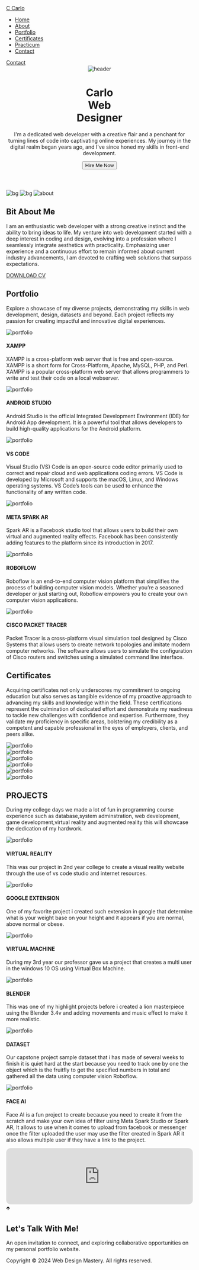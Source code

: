 <!DOCTYPE html>
<html lang="en">
  <head>
    <meta charset="UTF-8" />
    <meta name="viewport" content="width=device-width, initial-scale=1.0" />
    <link
      href="https://cdn.jsdelivr.net/npm/remixicon@3.5.0/fonts/remixicon.css"
      rel="stylesheet"
    />
    <link rel="stylesheet" href="styles.css" />
    <title>Welcome to my Website</title>
  </head>
  <body>
    <nav>
      <div class="nav__bar">
        <a href="#"><span class="logo nav__logo">C</span> Carlo</a>
        <div class="nav__menu__btn" id="menu-btn">
          <i class="ri-menu-3-line"></i>
        </div>
      </div>
      <ul class="nav__links" id="nav-links">
        <li><a href="#home">Home</a></li>
        <li><a href="#about">About</a></li>
        <li><a href="#portfolio">Portfolio</a></li>
        <li><a href="#certificates">Certificates</a></li>
        <li><a href="OJT.EXP - Copy.html">Practicum</a></li>
        <li><a href="#contact" class="btn">Contact</a></li>
      </ul>
      <a href="#contact" class="btn btn__large">Contact</a>
    </nav>
    <header class="section__container header__container" id="home">
      <div class="header__image">
        <img src="assets/Header (3).jpg" alt="header" />
      </div>
      <div class="header__content">
        <div>
          <h1>Carlo<br />Web<br />Designer</h1>
        </div>
        <p class="section__description">
          I'm a dedicated web developer with a creative flair and a penchant for
          turning lines of code into captivating online experiences. My journey
          in the digital realm began years ago, and I've since honed my skills
          in front-end development.
        </p>
        <div class="header__btn">
          <button class="btn">Hire Me Now</button>
        </div>
      </div>
    </header>
    <section class="section__container about__container" id="about">
      <div class="about__image">
        <img src="assets/bg.png" alt="bg" class="about__bg-1" />
        <img src="assets/bg.png" alt="bg" class="about__bg-2" />
        <img src="assets/About.jpg" alt="about" class="about__img" />
      </div>
      <div class="about__content">
        <h2 class="section__header">Bit About Me</h2>
        <p class="section__description">
          I am an enthusiastic web developer with a strong creative instinct and the ability to bring ideas to life. 
          My venture into web development started with a deep interest in coding and design, 
          evolving into a profession where I seamlessly integrate aesthetics with practicality. 
          Emphasizing user experience and a continuous effort to remain informed about current industry advancements, 
          I am devoted to crafting web solutions that surpass expectations.
        </p>
        <div class="about__btn">
          <p class="services-price-text mb-0"><a class="custom-btn btn custom-link" href="AGBONG_CV (1).pdf"> DOWNLOAD CV</a></p>
        </div>
      </div>
    </section>
    <section class="section__container service__container" id="portfolio">
      <h2 class="section__header">Portfolio</h2>
      <p class="section__description">
        Explore a showcase of my diverse projects, demonstrating my skills in
        web development, design, datasets and beyond. Each project reflects my passion
        for creating impactful and innovative digital experiences.
      </p>
      <div class="service__grid">
        <div class="service__card">
          <img src="XAMPP.png" alt="portfolio" />
          <span><i class="ri-window-fill"></i></span>
          <h4>XAMPP</h4>
          <p>
            XAMPP is a cross-platform web server that is free and open-source. XAMPP is a short form for Cross-Platform, Apache, MySQL, PHP, and Perl. 
            XAMPP is a popular cross-platform web server that allows programmers to write and test their code on a local webserver.
          </p>
        </div>
        <div class="service__card">
          <img src="ANDROID STUDIO.jpg" alt="portfolio" />
          <span><i class="ri-store-line"></i></span>
          <h4>ANDROID STUDIO</h4>
          <p>
            Android Studio is the official Integrated Development Environment (IDE) for Android App development. It is a powerful tool that allows developers to build high-quality applications for the Android platform.
          </p>
        </div>
        <div class="service__card">
          <img src="/VSCODE.jpg" alt="portfolio" />
          <span><i class="ri-smartphone-line"></i></span>
          <h4>VS CODE</h4>
          <p>
            Visual Studio (VS) Code is an open-source code editor primarily used to correct and repair cloud and web applications coding errors. 
            VS Code is developed by Microsoft and supports the macOS, Linux, and Windows operating systems. VS Code’s tools can be used to enhance the functionality of any written code.
          </p>
        </div>
        <div class="service__card">
          <img src="SPARK AR.png" alt="portfolio" />
          <span><i class="ri-share-fill"></i></span>
          <h4>META SPARK AR</h4>
          <p>
            Spark AR is a Facebook studio tool that allows users to build their own virtual and augmented reality effects. 
            Facebook has been consistently adding features to the platform since its introduction in 2017.
          </p>
        </div>
        <div class="service__card">
          <img src="ROBOFLOW.jpg" alt="portfolio" />
          <span><i class="ri-seo-line"></i></span>
          <h4>ROBOFLOW</h4>
          <p>
            Roboflow is an end-to-end computer vision platform that simplifies the process of building computer vision models. 
            Whether you’re a seasoned developer or just starting out, Roboflow empowers you to create your own computer vision applications.
          </p>
        </div>
        <div class="service__card">
          <img src="PACKET TRACER.jpg" alt="portfolio" />
          <span><i class="ri-share-circle-line"></i></span>
          <h4>CISCO PACKET TRACER</h4>
          <p>
            Packet Tracer is a cross-platform visual simulation tool designed by Cisco Systems that allows users to create network topologies and imitate modern computer networks.
            The software allows users to simulate the configuration of Cisco routers and switches using a simulated command line interface.
          </p>
        </div>
      </div>
    </section>
    <section class="section__container certificates__container" id="certificates">
      <h2 class="section__header">Certificates</h2>
      <p class="section__description">
        Acquiring certificates not only underscores my commitment to ongoing education but also serves as tangible evidence of my proactive approach to advancing my skills and knowledge within the field. 
        These certifications represent the culmination of dedicated effort and demonstrate my readiness to tackle new challenges with confidence and expertise. Furthermore, they validate my proficiency in specific areas, bolstering 
        my credibility as a competent and capable professional in the eyes of employers, clients, and peers alike.
      </p>
      <div class="portfolio__grid">
        <div class="portfolio__card">
          <img src="assets/Certificate1.png" alt="portfolio" />
        </div>
        <div class="portfolio__card">
          <img src="assets/Certificate2.png" alt="portfolio" />
        </div>
        <div class="portfolio__card">
          <img src="assets/Certificate3.png" alt="portfolio" />
        </div>
        <div class="portfolio__card">
          <img src="assets/Certificate4.JPG" alt="portfolio" />
        </div>
        <div class="portfolio__card">
          <img src="assets/Certificate5.png" alt="portfolio" />
        </div>
        <div class="portfolio__card">
          <img src="assets/Certificate6.png" alt="portfolio" />
        </div>
      </div>
      <section class="section__container service__container" id="portfolio">
        <h2 class="section__header">PROJECTS</h2>
        <p class="section__description">
          During my college days we made a lot of fun in programming course experience such as database,system adminstration, web development, game development,virtual reality and augmented reality this will showcase the dedication of my hardwork.
        </p>
        <div class="service__grid">
          <div class="service__card">
            <img src="VR.png" alt="portfolio" />
            <span><i class="ri-window-fill"></i></span>
            <h4>VIRTUAL REALITY</h4>
            <p>
             This was our project in 2nd year college to create a visual reality website through the use of vs code studio and internet resources.
            </p>
          </div>
          <div class="service__card">
            <img src="EXTENSION.png" alt="portfolio" />
            <span><i class="ri-store-line"></i></span>
            <h4>GOOGLE EXTENSION</h4>
            <p>
              One of my favorite project i created such extension in google that determine what is your weight base on your height and it appears if you are normal, above normal or obese.
            </p>
          </div>
          <div class="service__card">
            <img src="SYSAD.png" alt="portfolio" />
            <span><i class="ri-smartphone-line"></i></span>
            <h4>VIRTUAL MACHINE</h4>
            <p>
              During my 3rd year our professor gave us a project that creates a multi user in the windows 10 OS using Virtual Box Machine.
            </p>
          </div>
          <div class="service__card">
            <img src="BLENDER.png" alt="portfolio" />
            <span><i class="ri-share-fill"></i></span>
            <h4>BLENDER</h4>
            <p>
              This was one of my highlight projects before i created a lion masterpiece using the Blender 3.4v and adding movements and music effect to make it more realistic.
            </p>
          </div>
          <div class="service__card">
            <img src="ROBO.png" alt="portfolio" />
            <span><i class="ri-seo-line"></i></span>
            <h4>DATASET</h4>
            <p>
              Our capstone project sample dataset that i has made of several weeks to finish it is quiet hard at the start because you need to track one by one the object which is the fruitfly to get the specified numbers in total and gathered all the data using computer vision Roboflow.
            </p>
          </div>
          <div class="service__card">
            <img src="SPARK.png" alt="portfolio" />
            <span><i class="ri-share-circle-line"></i></span>
            <h4>FACE AI</h4>
            <p>
              Face AI is a fun project to create because you need to create it from the scratch and make your own idea of filter using Meta Spark Studio or Spark AR, It allows to use when it comes to upload from facebook or messenger once the filter uploaded the user may use the filter created in Spark AR it also allows multiple user if they have a link to the project.
            </p>
          </div>
        </div>
    </section>
   </div>
   <iframe style="border-radius:12px" src="https://open.spotify.com/embed/playlist/0kbGjTCuckVdXYU2VfyaDe?utm_source=generator" right="50%" left="505" width="100%" height="152" frameBorder="0" allowfullscreen="" allow="autoplay; clipboard-write; encrypted-media; fullscreen; picture-in-picture" loading="lazy">center</iframe>   
  </div>
    <section class="section__container contact__container" id="contact">
      <div class="logo">🡹</div>
      <h2 class="section__header">Let's Talk With Me!</h2>
      <p class="section__description">
        An open invitation to connect, and exploring collaborative opportunities
        on my personal portfolio website.
      </p>
      <div class="contact__socials">
        <a href="https://www.facebook.com/carlo.agbong"><i class="ri-facebook-fill"></i></a>
        <a href="https://www.instagram.com/carloescobio/"><i class="ri-instagram-fill"></i></a>
        <a href="https://github.com/IT-STATIC22"><i class="ri-github-fill"></i></a>
        <a href="https://mail.google.com/mail/u/0/?tab=rm&ogbl#inbox"><i class="ri-google-fill"></i></a>
        <a href="https://www.messenger.com/t/7301008556595030"><i class="ri-messenger-line"></i></a>
      </div>
    </section>
    <footer class="footer">
      Copyright © 2024 Web Design Mastery. All rights reserved.
    </footer>
    <script src="https://unpkg.com/scrollreveal"></script>
    <script src="main.js"></script>
  </body>
</html>


